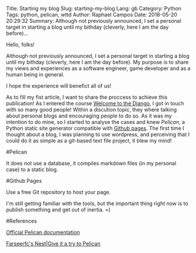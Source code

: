 Title: Starting my blog
Slug: starting-my-blog
Lang: gb
Category: Python
Tags: python, pelican, wttd
Author: Raphael Campos
Date: 2018-05-20 20:29:32
Summary: Although not previously announced, I set a personal target in starting a blog until my bithday (cleverly, here I am the day before)...

Hello, folks!

Although not previously announced, I set a personal target in starting a blog until my bithday (cleverly, here I am the day before). My purpose is to share my views and experiences as a software engineer, game developer and as a human being in general.

I hope the experience will benefict all of us!

As to fill my fist article, I want to share the proccess to achieve this publication! As I entered the course [Welcome to the Django](http://welcometothedjango.com.br), I got in touch with so many good people! Within a discution topic, they where talking about personal blogs and encouraging people to do so. As it was my intention to do mine, so I started to analyse the cases and knew *Pelican*, a Python static site generator compatible with [Github pages](http://pages.github.com). The first time I thought about a blog, I was planning to use wordpress, and perceiving that I could do it as simple as a git-based text file project, it blew my mind!

#Pelican


It does not use a database, it compiles markdown files (in my personal case) to a static blog.

#Github Pages


Use a free Git repository to host your page.

I'm still getting familiar with the tools, but the important thing right now is to publish something and get out of inertia. =)

#References


[Official Pelican documentation](http://docs.getpelican.com/en/stable/quickstart.html)

[Farseerfc's Nest|Give it a try to Pelican](https://farseerfc.me/en/try-pelican.html)
